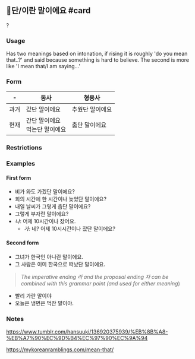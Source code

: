 ## 단/이란 말이에요 #card
?
### Usage
Has two meanings based on intonation, if rising it is roughly 'do you mean that..?' and said because something is hard to believe. The second is more like 'I mean that/I am saying...'
### Form
| -   | 동사                  | 형용사      |
| --- | ------------------- | -------- |
| 과거  | 갔단 말이에요             | 추웠단 말이에요 |
| 현재  | 간단 말이에요<br>먹는단 말이에요 | 춥단 말이에요  |
### Restrictions
### Examples
#### First form
* 비가 와도 가겠단 말이에요?
* 회의 시간에 한 시간이나 늦었단 말이에요?
* 내일 날씨가 그렇게 춥단 말이에요?
* 그렇게 부자란 말이에요?
 * _나_: 어제 10시간이나 잤어요.
	 * _가:_ 네? 어제 10시시간이나 잤단 말이에요?
#### Second form
* 그녀가 한국인 아니란 말이에요.
* 그 사람은 이미 한국으로 떠났단 말이에요.
<!--SR:!2024-09-25,2,230-->

> _The imperative ending 라 and the proposal ending 자 can be combined with this grammar point (and used for either meaning_) 

* 빨리 가란 말이야
* 오늘은 냉면은 먹잔 말이야.
### Notes
https://www.tumblr.com/hansuuki/136920375939/%EB%8B%A8-%EB%A7%90%EC%9D%B4%EC%97%90%EC%9A%94

https://mykoreanramblings.com/mean-that/